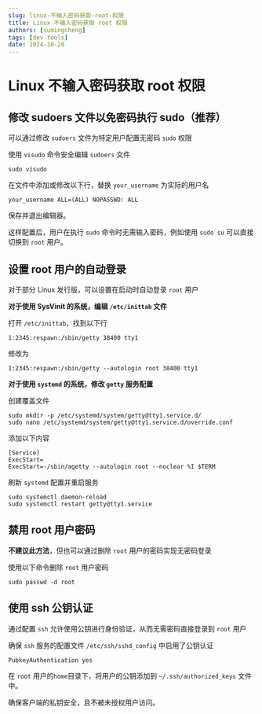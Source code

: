 ```yaml
---
slug: linux-不输入密码获取-root-权限
title: Linux 不输入密码获取 root 权限
authors: [sumingcheng]
tags: [dev-tools]
date: 2024-10-28
---
```


# Linux 不输入密码获取 root 权限

## 修改 sudoers 文件以免密码执行 sudo（推荐）

可以通过修改 `sudoers` 文件为特定用户配置无密码 `sudo` 权限

使用 `visudo` 命令安全编辑 `sudoers` 文件

```
sudo visudo
```

在文件中添加或修改以下行，替换 `your_username` 为实际的用户名

```
your_username ALL=(ALL) NOPASSWD: ALL
```

保存并退出编辑器。

这样配置后，用户在执行 `sudo` 命令时无需输入密码，例如使用 `sudo su` 可以直接切换到 `root` 用户。

## 设置 root 用户的自动登录

对于部分 Linux 发行版，可以设置在启动时自动登录 `root` 用户

**对于使用 SysVinit 的系统，编辑 `/etc/inittab` 文件**

打开 `/etc/inittab`，找到以下行

```
1:2345:respawn:/sbin/getty 38400 tty1
```

修改为

```
1:2345:respawn:/sbin/getty --autologin root 38400 tty1
```

**对于使用 `systemd` 的系统，修改 `getty` 服务配置**

创建覆盖文件

```
sudo mkdir -p /etc/systemd/system/getty@tty1.service.d/
sudo nano /etc/systemd/system/getty@tty1.service.d/override.conf
```

添加以下内容

```
[Service]
ExecStart=
ExecStart=-/sbin/agetty --autologin root --noclear %I $TERM
```

刷新 `systemd` 配置并重启服务

```
sudo systemctl daemon-reload
sudo systemctl restart getty@tty1.service
```

## 禁用 root 用户密码

**不建议此方法**，但也可以通过删除 `root` 用户的密码实现无密码登录

使用以下命令删除 `root` 用户密码

```
sudo passwd -d root
```

## 使用 ssh 公钥认证

通过配置 `ssh` 允许使用公钥进行身份验证，从而无需密码直接登录到 `root` 用户

确保 `ssh` 服务的配置文件 `/etc/ssh/sshd_config` 中启用了公钥认证

```
PubkeyAuthentication yes
```

在 `root` 用户的`home`目录下，将用户的公钥添加到 `~/.ssh/authorized_keys` 文件中。

确保客户端的私钥安全，且不被未授权用户访问。
